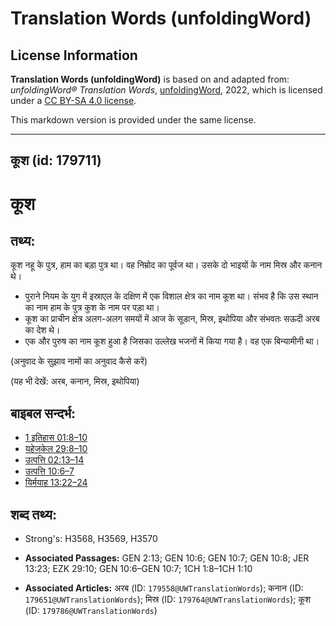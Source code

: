 # Translation Words (unfoldingWord)

## License Information

**Translation Words (unfoldingWord)** is based on and adapted from: _unfoldingWord® Translation Words_, [unfoldingWord](https://unfoldingword.org/utw), 2022, which is licensed under a [CC BY-SA 4.0 license](https://creativecommons.org/licenses/by-sa/4.0/legalcode.en).

This markdown version is provided under the same license.



--------------------------------

## कूश (id: 179711)

कूश
===

तथ्य:
-----

कूश नहू के पुत्र, हाम का बड़ा पुत्र था। वह निम्रोद का पूर्वज था। उसके दो भाइयों के नाम मिस्र और कनान थे।

* पुराने नियम के युग में इस्राएल के दक्षिण में एक विशाल क्षेत्र का नाम कूश था। संभव है कि उस स्थान का नाम हाम के पुत्र कुश के नाम पर पड़ा था।
* कूश का प्राचीन क्षेत्र अलग\-अलग समयों में आज के सूडान, मिस्र, इथोपिया और संभवतः सऊदी अरब का देश थे।
* एक और पुरुष का नाम कूश हुआ है जिसका उल्लेख भजनों में किया गया है। वह एक बिन्यामीनी था।

(अनुवाद के सुझाव नामों का अनुवाद कैसे करें)

(यह भी देखें: अरब, कनान, मिस्र, इथोपिया)

बाइबल सन्दर्भ:
--------------

* [1 इतिहास 01:8–10](https://ref.ly/1Chr0:0)
* [यहेजकेल 29:8–10](https://ref.ly/Ezek29:8-Ezek29:10)
* [उत्पत्ति 02:13–14](https://ref.ly/Gen2:13-Gen2:14)
* [उत्पत्ति 10:6–7](https://ref.ly/Gen10:6-Gen10:7)
* [यिर्मयाह 13:22–24](https://ref.ly/Jer13:22-Jer13:24)

शब्द तथ्य:
----------

* Strong's: H3568, H3569, H3570

* **Associated Passages:** GEN 2:13; GEN 10:6; GEN 10:7; GEN 10:8; JER 13:23; EZK 29:10; GEN 10:6–GEN 10:7; 1CH 1:8–1CH 1:10
* **Associated Articles:** अरब (ID: `179558@UWTranslationWords`); कनान (ID: `179651@UWTranslationWords`); मिस्र (ID: `179764@UWTranslationWords`); कूश (ID: `179786@UWTranslationWords`)

